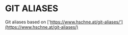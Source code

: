 # GIT ALIASES
Git aliases based on ['https://www.hschne.at/git-aliases/'](https://www.hschne.at/git-aliases/)
